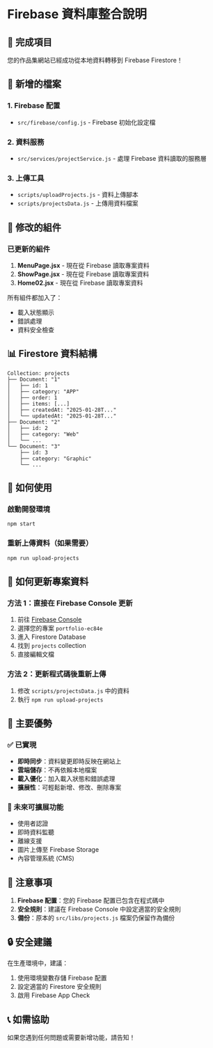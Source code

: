# Firebase 資料庫整合說明

## 🎉 完成項目

您的作品集網站已經成功從本地資料轉移到 Firebase Firestore！

## 📁 新增的檔案

### 1. Firebase 配置

- `src/firebase/config.js` - Firebase 初始化設定檔

### 2. 資料服務

- `src/services/projectService.js` - 處理 Firebase 資料讀取的服務層

### 3. 上傳工具

- `scripts/uploadProjects.js` - 資料上傳腳本
- `scripts/projectsData.js` - 上傳用資料檔案

## 🔄 修改的組件

### 已更新的組件

1. **MenuPage.jsx** - 現在從 Firebase 讀取專案資料
2. **ShowPage.jsx** - 現在從 Firebase 讀取專案資料
3. **Home02.jsx** - 現在從 Firebase 讀取專案資料

所有組件都加入了：

- 載入狀態顯示
- 錯誤處理
- 資料安全檢查

## 📊 Firestore 資料結構

```
Collection: projects
├── Document: "1"
│   ├── id: 1
│   ├── category: "APP"
│   ├── order: 1
│   ├── items: [...]
│   ├── createdAt: "2025-01-28T..."
│   └── updatedAt: "2025-01-28T..."
├── Document: "2"
│   ├── id: 2
│   ├── category: "Web"
│   └── ...
└── Document: "3"
    ├── id: 3
    ├── category: "Graphic"
    └── ...
```

## 🚀 如何使用

### 啟動開發環境

```bash
npm start
```

### 重新上傳資料（如果需要）

```bash
npm run upload-projects
```

## 🔧 如何更新專案資料

### 方法 1：直接在 Firebase Console 更新

1. 前往 [Firebase Console](https://console.firebase.google.com/)
2. 選擇您的專案 `portfolio-ec84e`
3. 進入 Firestore Database
4. 找到 `projects` collection
5. 直接編輯文檔

### 方法 2：更新程式碼後重新上傳

1. 修改 `scripts/projectsData.js` 中的資料
2. 執行 `npm run upload-projects`

## 🎯 主要優勢

### ✅ 已實現

- **即時同步**：資料變更即時反映在網站上
- **雲端儲存**：不再依賴本地檔案
- **載入優化**：加入載入狀態和錯誤處理
- **擴展性**：可輕鬆新增、修改、刪除專案

### 🚀 未來可擴展功能

- 使用者認證
- 即時資料監聽
- 離線支援
- 圖片上傳至 Firebase Storage
- 內容管理系統 (CMS)

## 📝 注意事項

1. **Firebase 配置**：您的 Firebase 配置已包含在程式碼中
2. **安全規則**：建議在 Firebase Console 中設定適當的安全規則
3. **備份**：原本的 `src/libs/projects.js` 檔案仍保留作為備份

## 🔒 安全建議

在生產環境中，建議：

1. 使用環境變數存儲 Firebase 配置
2. 設定適當的 Firestore 安全規則
3. 啟用 Firebase App Check

## 📞 如需協助

如果您遇到任何問題或需要新增功能，請告知！
